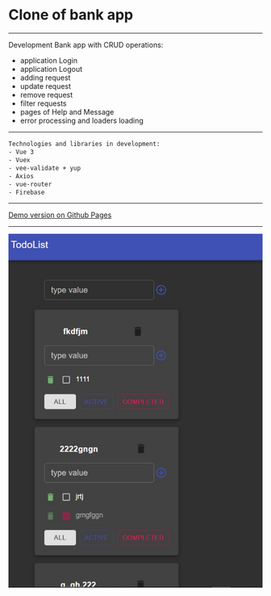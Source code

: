 # Clone of bank app

***

Development Bank app with CRUD operations:
* application Login
* application Logout
* adding request
* update request
* remove request
* filter requests
* pages of Help and Message
* error processing and loaders loading

***

```
Technologies and libraries in development:
- Vue 3
- Vuex
- vee-validate + yup
- Axios
- vue-router
- Firebase
```

***

[Demo version on Github Pages](https://nedug.github.io/Vue-js/)

***

![](https://github.com/nedug/cv-alexander-r/blob/main/src/common/img/todo.jpg?raw=true)